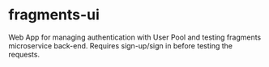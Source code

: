 # fragments-ui

Web App for managing authentication with User Pool and testing fragments microservice back-end.
Requires sign-up/sign in before testing the requests.